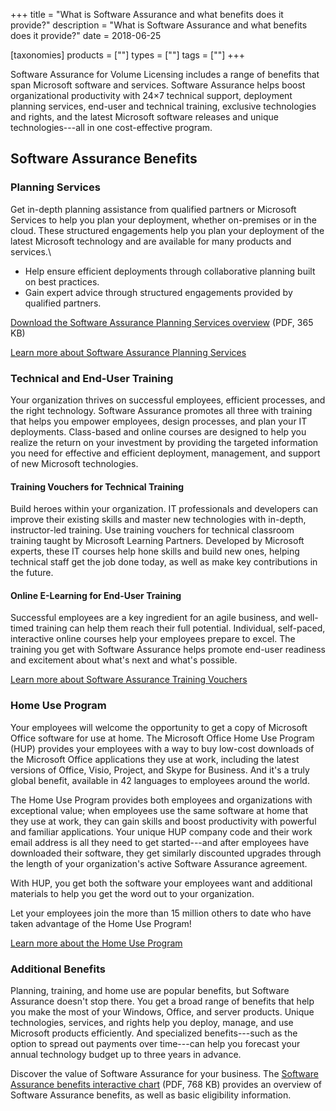 +++
title = "What is Software Assurance and what benefits does it provide?"
description = "What is Software Assurance and what benefits does it provide?"
date = 2018-06-25

[taxonomies]
products = [""]
types = [""]
tags = [""]
+++

Software Assurance for Volume Licensing includes a range of benefits
that span Microsoft software and services. Software Assurance helps
boost organizational productivity with 24×7 technical support,
deployment planning services, end-user and technical training, exclusive
technologies and rights, and the latest Microsoft software releases and
unique technologies---all in one cost-effective program.

Software Assurance Benefits
---------------------------

### Planning Services

Get in-depth planning assistance from qualified partners or Microsoft
Services to help you plan your deployment, whether on-premises or in the
cloud. These structured engagements help you plan your deployment of the
latest Microsoft technology and are available for many products and
services.\

-   Help ensure efficient deployments through collaborative planning
    built on best practices.
-   Gain expert advice through structured engagements provided by
    qualified partners.

[Download the Software Assurance Planning Services
overview](http://download.microsoft.com/download/5/c/7/5c727885-ec15-4920-818b-4d140ec6c38a/Software-Assurance-Planning-Services-Datasheet.pdf)
(PDF, 365 KB)

[Learn more about Software Assurance Planning
Services](https://www.microsoft.com/en-us/Licensing/licensing-programs/software-assurance-planning-services-overview.aspx)

### Technical and End-User Training

Your organization thrives on successful employees, efficient processes,
and the right technology. Software Assurance promotes all three with
training that helps you empower employees, design processes, and plan your
IT deployments. Class-based and online courses are designed to help you
realize the return on your investment by providing the targeted
information you need for effective and efficient deployment, management,
and support of new Microsoft technologies.

#### Training Vouchers for Technical Training

Build heroes within your organization. IT professionals and developers
can improve their existing skills and master new technologies with
in-depth, instructor-led training. Use training vouchers for technical
classroom training taught by Microsoft Learning Partners. Developed by
Microsoft experts, these IT courses help hone skills and build new ones,
helping technical staff get the job done today, as well as make key
contributions in the future.

#### Online E-Learning for End-User Training

Successful employees are a key ingredient for an agile business, and
well-timed training can help them reach their full potential.
Individual, self-paced, interactive online courses help your employees
prepare to excel. The training you get with Software Assurance
helps promote end-user readiness and excitement about what's next and
what's possible.

[Learn more about Software Assurance Training
Vouchers](https://www.microsoft.com/en-us/learning/software-assurance-benefits.aspx)

### Home Use Program

Your employees will welcome the opportunity to get a copy of Microsoft
Office software for use at home. The Microsoft Office Home Use Program
(HUP) provides your employees with a way to buy low-cost downloads
of the Microsoft Office applications they use at work, including the
latest versions of Office, Visio, Project, and Skype for Business. And
it's a truly global benefit, available in 42 languages to employees
around the world.

The Home Use Program provides both employees and organizations with
exceptional value; when employees use the same software at home that
they use at work, they can gain skills and boost productivity with
powerful and familiar applications. Your unique HUP company
code and their work email address is all they need to get started---and
after employees have downloaded their software, they get similarly
discounted upgrades through the length of your organization's active
Software Assurance agreement.

With HUP, you get both the software your employees want and
additional materials to help you get the word out to your organization.

Let your employees join the more than 15 million others to date who have
taken advantage of the Home Use Program!

[Learn more about the Home Use
Program](https://www.microsoft.com/en-us/Licensing/licensing-programs/software-assurance-home-use-program.aspx)

### Additional Benefits

Planning, training, and home use are popular benefits, but Software
Assurance doesn't stop there. You get a broad range of benefits that
help you make the most of your Windows, Office, and server products.
Unique technologies, services, and rights help you deploy, manage, and
use Microsoft products efficiently. And specialized benefits---such as
the option to spread out payments over time---can help you forecast your
annual technology budget up to three years in advance.

Discover the value of Software Assurance for your business. The
[Software Assurance benefits interactive
chart](http://download.microsoft.com/download/0/0/3/0039F316-45CF-4083-AA6E-C35DA9D25C1B/SA_InteractiveBenefitsChart.pdf)
(PDF, 768 KB) provides an overview of Software Assurance
benefits, as well as basic eligibility information.
